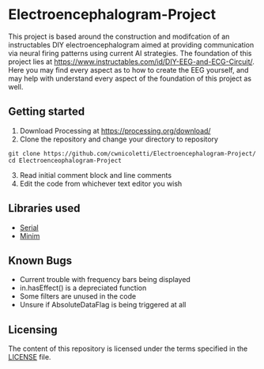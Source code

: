 # Electroencephalogram-Project
This project is based around the construction and modifcation of an instructables DIY electroencephalogram aimed at providing communication via neural firing patterns using current AI strategies. The foundation of this project lies at https://www.instructables.com/id/DIY-EEG-and-ECG-Circuit/. Here you may find every aspect as to how to create the EEG yourself, and may help with understand every aspect of the foundation of this project as well.

## Getting started
1. Download Processing at https://processing.org/download/
2. Clone the repository and change your directory to repository
```
git clone https://github.com/cwnicoletti/Electroencephalogram-Project/
cd Electroenceophalogram-Project
```
3. Read initial comment block and line comments
4. Edit the code from whichever text editor you wish

## Libraries used
* [Serial](https://processing.org/reference/libraries/serial/index.html)
* [Minim](http://code.compartmental.net/minim/)

## Known Bugs
* Current trouble with frequency bars being displayed
* in.hasEffect() is a depreciated function
* Some filters are unused in the code
* Unsure if AbsoluteDataFlag is being triggered at all

## Licensing
The content of this repository is licensed under the terms specified in the [LICENSE](https://github.com/cwnicoletti/Electroencephalogram-Project/blob/master/LICENSE) file.
